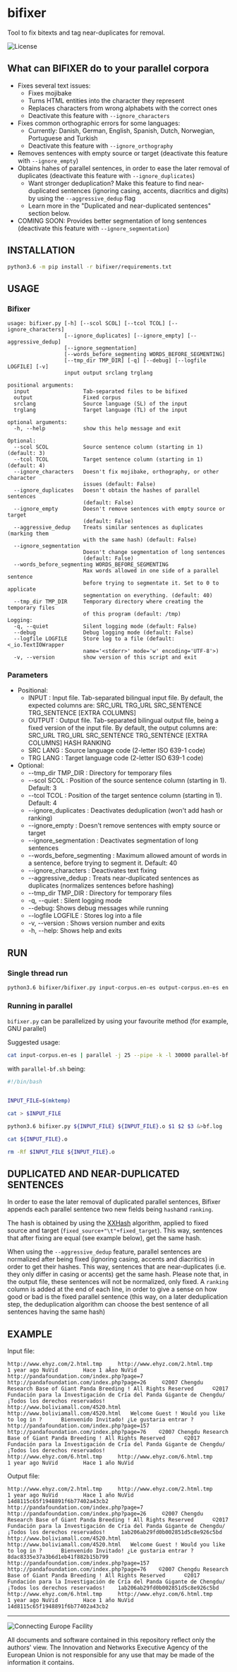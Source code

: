 # bifixer
Tool to fix bitexts and tag near-duplicates for removal.

![License](https://img.shields.io/badge/License-GPLv3-blue.svg)

## What can BIFIXER do to your parallel corpora ##
* Fixes several text issues:
  * Fixes mojibake
  * Turns HTML entities into the character they represent 
  * Replaces characters from wrong alphabets with the correct ones
  * Deactivate this feature with `--ignore_characters`  
* Fixes common orthographic errors for some languages:
  * Currently: Danish, German, English, Spanish, Dutch, Norwegian, Portuguese and Turkish
  * Deactivate this feature with `--ignore_orthography`
* Removes sentences with empty source or target (deactivate this feature with `--ignore_empty`)
* Obtains hahes of parallel sentences, in order to ease the later removal of duplicates (deactivate this feature with `--ignore_duplicates`)
  * Want stronger deduplication? Make this feature to find near-duplicated sentences (ignoring casing, accents, diacritics and digits) by using the  `--aggressive_dedup` flag
  * Learn more in the "Duplicated and near-duplicated sentences" section below.
* COMING SOON: Provides better segmentation of long sentences (deactivate this feature with `--ignore_segmentation`)

 
## INSTALLATION ##
 
 ```bash
 python3.6 -m pip install -r bifixer/requirements.txt
```

## USAGE ##

### Bifixer ###

```
usage: bifixer.py [-h] [--scol SCOL] [--tcol TCOL] [--ignore_characters]
                  [--ignore_duplicates] [--ignore_empty] [--aggressive_dedup]
                  [--ignore_segmentation]
                  [--words_before_segmenting WORDS_BEFORE_SEGMENTING]
                  [--tmp_dir TMP_DIR] [-q] [--debug] [--logfile LOGFILE] [-v]
                  input output srclang trglang

positional arguments:
  input                 Tab-separated files to be bifixed
  output                Fixed corpus
  srclang               Source language (SL) of the input
  trglang               Target language (TL) of the input

optional arguments:
  -h, --help            show this help message and exit

Optional:
  --scol SCOL           Source sentence column (starting in 1) (default: 3)
  --tcol TCOL           Target sentence column (starting in 1) (default: 4)
  --ignore_characters   Doesn't fix mojibake, orthography, or other character
                        issues (default: False)
  --ignore_duplicates   Doesn't obtain the hashes of parallel sentences
                        (default: False)
  --ignore_empty        Doesn't remove sentences with empty source or target
                        (default: False)
  --aggressive_dedup    Treats similar sentences as duplicates (marking them
                        with the same hash) (default: False)
  --ignore_segmentation
                        Doesn't change segmentation of long sentences
                        (default: False)
  --words_before_segmenting WORDS_BEFORE_SEGMENTING
                        Max words allowed in one side of a parallel sentence
                        before trying to segmentate it. Set to 0 to applicate
                        segmentation on everything. (default: 40)
  --tmp_dir TMP_DIR     Temporary directory where creating the temporary files
                        of this program (default: /tmp)
Logging:
  -q, --quiet           Silent logging mode (default: False)
  --debug               Debug logging mode (default: False)
  --logfile LOGFILE     Store log to a file (default: <_io.TextIOWrapper
                        name='<stderr>' mode='w' encoding='UTF-8'>)
  -v, --version         show version of this script and exit

```

### Parameters ###

* Positional:
    * INPUT : Input file. Tab-separated bilingual input file. By default, the expected columns are: SRC_URL TRG_URL SRC_SENTENCE TRG_SENTENCE [EXTRA COLUMNS]
    * OUTPUT : Output file. Tab-separated bilingual output file, being a fixed version of the input file. By default, the output columns are: SRC_URL TRG_URL SRC_SENTENCE TRG_SENTENCE [EXTRA COLUMNS] HASH RANKING
    * SRC LANG : Source language code (2-letter ISO 639-1 code)
    * TRG LANG : Target language code (2-letter ISO 639-1 code)
* Optional:
    * --tmp_dir TMP_DIR : Directory for temporary files
    * --scol SCOL : Position of the source sentence column (starting in 1). Default: 3
    * --tcol TCOL : Position of the target sentence column (starting in 1). Default: 4
    * --ignore_duplicates : Deactivates deduplication (won't add hash or ranking)
    * --ignore_empty : Doesn't remove sentences with empty source or target
    * --ignore_segmentation : Deactivates segmentation of long sentences
    * --words_before_segmenting : Maximum allowed amount of words in a sentence, before trying to segment it. Default: 40
    * --ignore_characters : Deactivates text fixing
    * --aggressive_dedup : Treats near-duplicated sentences as duplicates (normalizes sentences before hashing)
    * --tmp_dir TMP_DIR : Directory for temporary files
    * -q, --quiet : Silent logging mode
    * --debug: Shows debug messages while running
    * --logfile LOGFILE : Stores log into a file
    * -v, --version : Shows version number and exits
    * -h, --help: Shows help and exits
    
## RUN ##

### Single thread run ###

```bash
python3.6 bifixer/bifixer.py input-corpus.en-es output-corpus.en-es en es 
```

### Running in parallel ###

`bifixer.py` can be parallelized by using your favourite method (for example, GNU parallel)

Suggested usage: 

```bash
cat input-corpus.en-es | parallel -j 25 --pipe -k -l 30000 parallel-bf.sh en es > output-corpus.en-es 
```

with `parallel-bf.sh` being:

```bash
#!/bin/bash


INPUT_FILE=$(mktemp)

cat > $INPUT_FILE

python3.6 bifixer.py ${INPUT_FILE} ${INPUT_FILE}.o $1 $2 $3 &>bf.log

cat ${INPUT_FILE}.o

rm -Rf $INPUT_FILE ${INPUT_FILE}.o
```

## DUPLICATED AND NEAR-DUPLICATED SENTENCES ##

In order to ease the later removal of duplicated parallel sentences, Bifixer appends each parallel sentence two new fields being `hash`and `ranking`.

The hash is obtained by using the [XXHash](http://www.xxhash.com) algorithm, applied to fixed source and target  (`fixed_source+"\t"+fixed_target`). This way, sentences that after fixing are equal (see example below), get the same hash. 

When using the `--aggressive_dedup` feature, parallel sentences are normalized after being fixed (ignoring casing, accents and diacritics) in order to get their hashes. This way, sentences that are near-duplicates (i.e. they only differ in casing or accents) get the same hash. Please note that, in the output file, these sentences will not be normalized, only fixed. A `ranking` column is added at the end of each line, in order to give a sense on how good or bad is the fixed parallel sentence (this way, on a later deduplication step, the deduplication algorithm can choose the best sentence of all sentences having the same hash)

## EXAMPLE ##

Input file:

```
http://www.ehyz.com/2.html.tmp     http://www.ehyz.com/2.html.tmp     1 year ago NuVid        Hace 1 aÃ±o NuVid   
http://pandafoundation.com/index.php?page=7       http://pandafoundation.com/index.php?page=26     ©2007 Chengdu Research Base of Giant Panda Breeding ! All Rights Reserved      ©2017 Fundación para la Investigación de Cría del Panda Gigante de Chengdu/ ¡Todos los derechos reservados!     
http://www.boliviamall.com/4520.html  http://www.boliviamall.com/4520.html   Welcome Guest ! Would you like to log in ?      Bienvenido Invitado! ¿Le gustaria entrar ?    
http://pandafoundation.com/index.php?page=157      http://pandafoundation.com/index.php?page=76    ©2007 Chengdu Research Base of Giant Panda Breeding ! All Rights Reserved      ©2017 Fundación para la Investigación de Cría del Panda Gigante de Chengdu/ ¡Todos los derechos reservados!    
http://www.ehyz.com/6.html.tmp     http://www.ehyz.com/6.html.tmp     1 year ago NuVid        Hace 1 año NuVid 
```

Output file:

```
http://www.ehyz.com/2.html.tmp     http://www.ehyz.com/2.html.tmp     1 year ago NuVid        Hace 1 año NuVid   14d8115c65f1948891f6b77402a43cb2
http://pandafoundation.com/index.php?page=7       http://pandafoundation.com/index.php?page=26     ©2007 Chengdu Research Base of Giant Panda Breeding ! All Rights Reserved      ©2017 Fundación para la Investigación de Cría del Panda Gigante de Chengdu/ ¡Todos los derechos reservados!     1ab206ab29fd0b002851d5c8e926c5bd
http://www.boliviamall.com/4520.html  http://www.boliviamall.com/4520.html   Welcome Guest ! Would you like to log in ?      Bienvenido Invitado! ¿Le gustaria entrar ?    8dac8335e37a3b6d1eb41f882b15b799
http://pandafoundation.com/index.php?page=157      http://pandafoundation.com/index.php?page=76    ©2007 Chengdu Research Base of Giant Panda Breeding ! All Rights Reserved      ©2017 Fundación para la Investigación de Cría del Panda Gigante de Chengdu/ ¡Todos los derechos reservados!    1ab206ab29fd0b002851d5c8e926c5bd
http://www.ehyz.com/6.html.tmp     http://www.ehyz.com/6.html.tmp     1 year ago NuVid        Hace 1 año NuVid       14d8115c65f1948891f6b77402a43cb2
```




___

![Connecting Europe Facility](https://www.paracrawl.eu/images/logo_en_cef273x39.png)

All documents and software contained in this repository reflect only the authors' view. The Innovation and Networks Executive Agency of the European Union is not responsible for any use that may be made of the information it contains.
